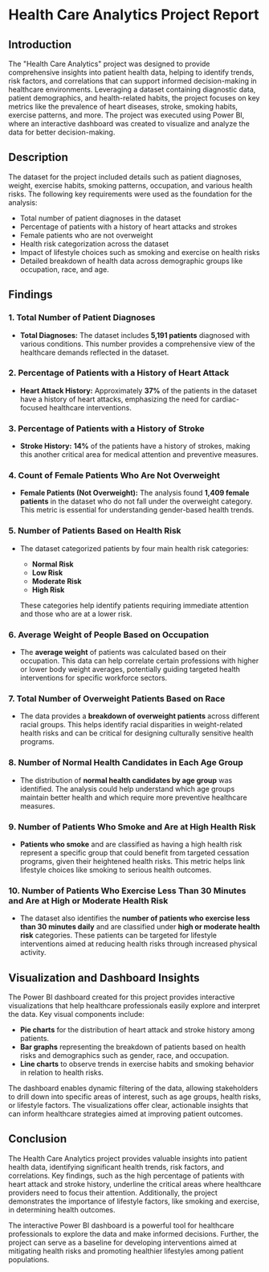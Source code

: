 # Health Care Analytics Project Report

## Introduction
The "Health Care Analytics" project was designed to provide comprehensive insights into patient health data, helping to identify trends, risk factors, and correlations that can support informed decision-making in healthcare environments. Leveraging a dataset containing diagnostic data, patient demographics, and health-related habits, the project focuses on key metrics like the prevalence of heart diseases, stroke, smoking habits, exercise patterns, and more. The project was executed using Power BI, where an interactive dashboard was created to visualize and analyze the data for better decision-making.

## Description
The dataset for the project included details such as patient diagnoses, weight, exercise habits, smoking patterns, occupation, and various health risks. The following key requirements were used as the foundation for the analysis:

- Total number of patient diagnoses in the dataset
- Percentage of patients with a history of heart attacks and strokes
- Female patients who are not overweight
- Health risk categorization across the dataset
- Impact of lifestyle choices such as smoking and exercise on health risks
- Detailed breakdown of health data across demographic groups like occupation, race, and age.

## Findings

### 1. Total Number of Patient Diagnoses
- **Total Diagnoses:** The dataset includes **5,191 patients** diagnosed with various conditions. This number provides a comprehensive view of the healthcare demands reflected in the dataset.

### 2. Percentage of Patients with a History of Heart Attack
- **Heart Attack History:** Approximately **37%** of the patients in the dataset have a history of heart attacks, emphasizing the need for cardiac-focused healthcare interventions.

### 3. Percentage of Patients with a History of Stroke
- **Stroke History:** **14%** of the patients have a history of strokes, making this another critical area for medical attention and preventive measures.

### 4. Count of Female Patients Who Are Not Overweight
- **Female Patients (Not Overweight):** The analysis found **1,409 female patients** in the dataset who do not fall under the overweight category. This metric is essential for understanding gender-based health trends.

### 5. Number of Patients Based on Health Risk
- The dataset categorized patients by four main health risk categories:
  - **Normal Risk**
  - **Low Risk**
  - **Moderate Risk**
  - **High Risk**
  
  These categories help identify patients requiring immediate attention and those who are at a lower risk.

### 6. Average Weight of People Based on Occupation
- The **average weight** of patients was calculated based on their occupation. This data can help correlate certain professions with higher or lower body weight averages, potentially guiding targeted health interventions for specific workforce sectors.

### 7. Total Number of Overweight Patients Based on Race
- The data provides a **breakdown of overweight patients** across different racial groups. This helps identify racial disparities in weight-related health risks and can be critical for designing culturally sensitive health programs.

### 8. Number of Normal Health Candidates in Each Age Group
- The distribution of **normal health candidates by age group** was identified. The analysis could help understand which age groups maintain better health and which require more preventive healthcare measures.

### 9. Number of Patients Who Smoke and Are at High Health Risk
- **Patients who smoke** and are classified as having a high health risk represent a specific group that could benefit from targeted cessation programs, given their heightened health risks. This metric helps link lifestyle choices like smoking to serious health outcomes.

### 10. Number of Patients Who Exercise Less Than 30 Minutes and Are at High or Moderate Health Risk
- The dataset also identifies the **number of patients who exercise less than 30 minutes daily** and are classified under **high or moderate health risk** categories. These patients can be targeted for lifestyle interventions aimed at reducing health risks through increased physical activity.

## Visualization and Dashboard Insights
The Power BI dashboard created for this project provides interactive visualizations that help healthcare professionals easily explore and interpret the data. Key visual components include:

- **Pie charts** for the distribution of heart attack and stroke history among patients.
- **Bar graphs** representing the breakdown of patients based on health risks and demographics such as gender, race, and occupation.
- **Line charts** to observe trends in exercise habits and smoking behavior in relation to health risks.

The dashboard enables dynamic filtering of the data, allowing stakeholders to drill down into specific areas of interest, such as age groups, health risks, or lifestyle factors. The visualizations offer clear, actionable insights that can inform healthcare strategies aimed at improving patient outcomes.

## Conclusion
The Health Care Analytics project provides valuable insights into patient health data, identifying significant health trends, risk factors, and correlations. Key findings, such as the high percentage of patients with heart attack and stroke history, underline the critical areas where healthcare providers need to focus their attention. Additionally, the project demonstrates the importance of lifestyle factors, like smoking and exercise, in determining health outcomes.

The interactive Power BI dashboard is a powerful tool for healthcare professionals to explore the data and make informed decisions. Further, the project can serve as a baseline for developing interventions aimed at mitigating health risks and promoting healthier lifestyles among patient populations.
